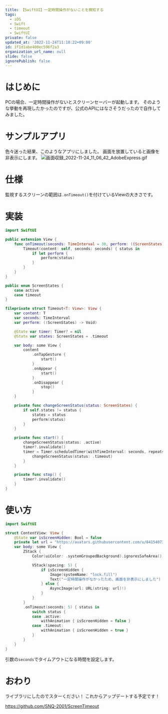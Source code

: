 ```yaml
---
title: 【SwiftUI】一定時間操作がないことを検知する
tags:
  - iOS
  - Swift
  - timeout
  - SwiftUI
private: false
updated_at: '2022-11-24T11:10:22+09:00'
id: 1f1d1abe400ec596f2a3
organization_url_name: null
slide: false
ignorePublish: false
---
```

# はじめに
PCの場合、一定時間操作がないとスクリーンセーバーが起動します。
そのような挙動を再現したかったのですが、公式のAPIにはなさそうだったので自作してみました。

# サンプルアプリ
色々迷った結果、このようなアプリにしました。
画面を放置していると画像を非表示にします。
![画面収録_2022-11-24_11_06_42_AdobeExpress.gif](https://qiita-image-store.s3.ap-northeast-1.amazonaws.com/0/1745371/3487c3c2-f3c8-2ea8-f16f-e900f66dbdd3.gif)


# 仕様
監視するスクリーンの範囲は`.onTimeout()`を付けているViewの大きさです。

# 実装
```swift
import SwiftUI

public extension View {
    func onTimeout(seconds: TimeInterval = 30, perform: ((ScreenStates) -> Void)?) -> some View {
        Timeout(content: self, seconds: seconds) { status in
            if let perform {
                perform(status)
            }
        }
    }
}

public enum ScreenStates {
    case active
    case timeout
}

fileprivate struct Timeout<T: View>: View {
    var content: T
    var seconds: TimeInterval
    var perform: ((ScreenStates) -> Void)

    @State var timer: Timer? = nil
    @State var states: ScreenStates = .timeout

    var body: some View {
        content
            .onTapGesture {
                start()
            }
            .onAppear {
                start()
            }
            .onDisappear {
                stop()
            }
    }

    private func changeScreenStatus(status: ScreenStates) {
        if self.states != status {
            states = status
            perform(status)
        }
    }

    private func start() {
        changeScreenStatus(status: .active)
        timer?.invalidate()
        timer = Timer.scheduledTimer(withTimeInterval: seconds, repeats: false) { _ in
            changeScreenStatus(status: .timeout)
        }
    }

    private func stop() {
        timer?.invalidate()
    }
}
```

# 使い方
```swift
import SwiftUI

struct ContentView: View {
    @State var isScreenHidden: Bool = false
    private let url = "https://avatars.githubusercontent.com/u/84154073"
    var body: some View {
        ZStack {
            Color(uiColor: .systemGroupedBackground).ignoresSafeArea()

            VStack(spacing: 5) {
                if isScreenHidden {
                    Image(systemName: "lock.fill")
                    Text("一定時間操作がなかったため、画面を非表示にしました")
                } else {
                    AsyncImage(url: URL(string: url)!)
                }
            }
        }
        .onTimeout(seconds: 5) { status in
            switch status {
            case .active:
                withAnimation { isScreenHidden = false }
            case .timeout:
                withAnimation { isScreenHidden = true }
            }
        }
    }
}
```

引数の`seconds`でタイムアウトになる時間を設定します。

# おわり
ライブラリにしたのでスターください！
これからアップデートする予定です！

https://github.com/SNQ-2001/ScreenTimeout

